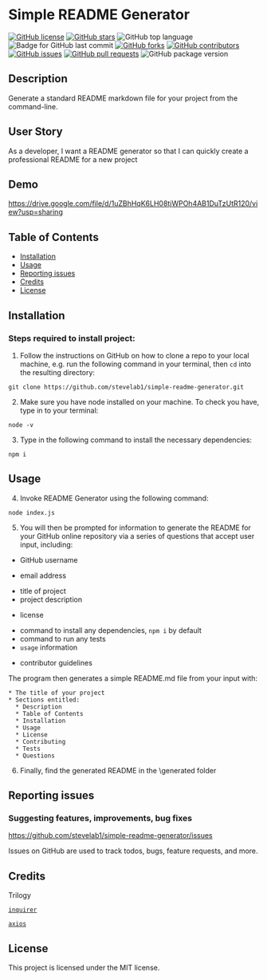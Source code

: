 # Simple README Generator

[![GitHub license](https://img.shields.io/github/license/stevelab1/simple-readme-generator)](https://github.com/stevelab1/simple-readme-generator/blob/main/LICENSE)
  [![GitHub stars](https://img.shields.io/github/stars/stevelab1/simple-readme-generator)](https://github.com/stevelab1/simple-readme-generator/stargazers)
  ![GitHub top language](https://img.shields.io/github/languages/top/stevelab1/simple-readme-generator?style=flat&logo=appveyor) ![Badge for GitHub last commit](https://img.shields.io/github/last-commit/stevelab1/simple-readme-generator?style=flat&logo=appveyor)
  [![GitHub forks](https://img.shields.io/github/forks/stevelab1/simple-readme-generator)](https://github.com/stevelab1/simple-readme-generator/network)
  [![GitHub contributors](https://img.shields.io/github/contributors/stevelab1/simple-readme-generator)](https://github.com/stevelab1/simple-readme-generator/graphs/contributors)
  [![GitHub issues](https://img.shields.io/github/issues/stevelab1/simple-readme-generator)](https://github.com/stevelab1/simple-readme-generator/issues)
  [![GitHub pull requests](https://img.shields.io/github/issues-pr/stevelab1/simple-readme-generator)](https://github.com/stevelab1/simple-readme-generator/pulls)
  ![GitHub package version](https://img.shields.io/github/package-json/v/stevelab1/simple-readme-generator)

## Description

Generate a standard README markdown file for your project from the command-line.

## User Story

As a developer, I want a README generator so that I can quickly create a professional README for a new project

## Demo

https://drive.google.com/file/d/1uZBhHqK6LH08tjWPOh4AB1DuTzUtR120/view?usp=sharing

## Table of Contents

- [Installation](#installation)
- [Usage](#usage)
- [Reporting issues](#reporting-issues)
- [Credits](#credits)
- [License](#license)

## Installation

### Steps required to install project:

1. Follow the instructions on GitHub on how to clone a repo to your local machine, e.g. run the following command in your terminal, then `cd` into the resulting directory:

```
git clone https://github.com/stevelab1/simple-readme-generator.git
```

2. Make sure you have node installed on your machine. To check you have, type in to your terminal:

```
node -v
```

3. Type in the following command to install
   the necessary dependencies:

```
npm i
```

## Usage

<!-- ### Instructions and examples for use: -->

4. Invoke README Generator using the following command:

```
node index.js
```

5. You will then be prompted for information to generate the README for your GitHub online repository via a series of questions that accept user input, including:

- GitHub username
<!-- in future allow (or other online repository) -->
- email address 
<!-- in future include more options (contact information (if any) for contributor / user questions) -->
- title of project
- project description 
<!-- (if any) -->
- license 
<!-- (if any) -->
- command to install any dependencies, `npm i` by default
- command to run any tests
- `usage` information
<!-- tips or info for user -->
- contributor guidelines

The program then generates a simple README.md file from your input with:

    * The title of your project
    * Sections entitled:
      * Description
      * Table of Contents
      * Installation
      * Usage
      * License
      * Contributing
      * Tests
      * Questions

6. Finally, find the generated README in the \generated folder


## Reporting issues

### Suggesting features, improvements, bug fixes

https://github.com/stevelab1/simple-readme-generator/issues

Issues on GitHub are used to track todos, bugs, feature requests, and more.

## Credits

Trilogy

[`inquirer`](https://www.npmjs.com/package/inquirer)

[`axios`](https://www.npmjs.com/package/axios)

## License

  This project is licensed under the MIT license.